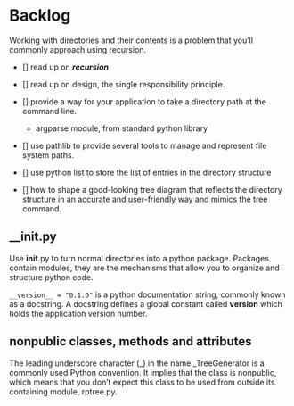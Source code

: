 # Backlog

Working with directories and their contents is a problem that you’ll commonly approach using recursion.

- [] read up on ***recursion***
- [] read up on design, the single responsibility principle.
  


- [] provide a way for your application to take a directory path at the command line.
     - argparse module, from standard python library
- [] use pathlib to provide several tools to manage and represent file system paths.
- [] use python list to store the list of entries in the directory structure
- [] how to shape a good-looking tree diagram that reflects the directory structure in an accurate and user-friendly way and mimics the tree command.


## __init.py

Use __init__.py to turn normal directories into a python package.
Packages contain modules, they are the mechanisms that allow you to organize 
and structure python code.

`__version__ = "0.1.0"` is a python documentation string, commonly known as a docstring.
A docstring defines a global constant called __version__ which holds the application version number.

## nonpublic classes, methods and attributes
The leading underscore character (_) in the name _TreeGenerator is a commonly used Python convention. 
It implies that the class is nonpublic, which means that you don’t expect this class to be used from outside its containing module, rptree.py.